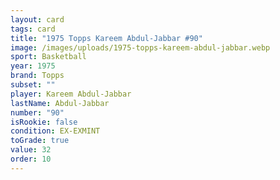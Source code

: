 ```yaml
---
layout: card
tags: card
title: "1975 Topps Kareem Abdul-Jabbar #90"
image: /images/uploads/1975-topps-kareem-abdul-jabbar.webp
sport: Basketball
year: 1975
brand: Topps
subset: ""
player: Kareem Abdul-Jabbar
lastName: Abdul-Jabbar
number: "90"
isRookie: false
condition: EX-EXMINT
toGrade: true
value: 32
order: 10
---
```

